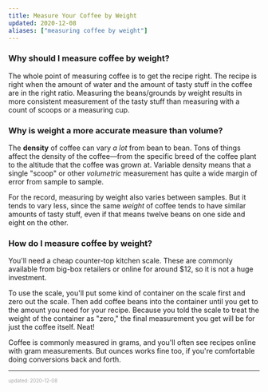 ```yaml
---
title: Measure Your Coffee by Weight
updated: 2020-12-08
aliases: ["measuring coffee by weight"]
---
```


### Why should I measure coffee by weight?

The whole point of measuring coffee is to get the recipe right. The recipe is right when the amount of water and the amount of tasty stuff in the coffee are in the right ratio. Measuring the beans/grounds by weight results in more consistent measurement of the tasty stuff than measuring with a count of scoops or a measuring cup.

### Why is weight a more accurate measure than volume?

The **density** of coffee can vary _a lot_ from bean to bean. Tons of things affect the density of the coffee&mdash;from the specific breed of the coffee plant to the altitude that the coffee was grown at. Variable density means that a single "scoop" or other _volumetric_ measurement has quite a wide margin of error from sample to sample.

For the record, measuring by weight also varies between samples. But it tends to vary less, since the same _weight_ of coffee tends to have similar amounts of tasty stuff, even if that means twelve beans on one side and eight on the other.

### How do I measure coffee by weight?

<!-- prettier-ignore --> You'll need a cheap counter-top kitchen scale. These are commonly available from big-box retailers or online for around $12, so it is not a huge investment.

To use the scale, you'll put some kind of container on the scale first and zero out the scale. Then add coffee beans into the container until you get to the amount you need for your recipe. Because you told the scale to treat the weight of the container as "zero," the final measurement you get will be for just the coffee itself. Neat!

Coffee is commonly measured in grams, and you'll often see recipes online with gram measurements. But ounces works fine too, if you're comfortable doing conversions back and forth.

---

<sup><sub><font color="#a6a6a6">updated: 2020-12-08</font></sub></sup>
